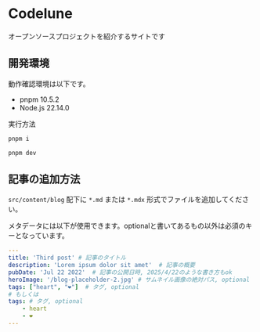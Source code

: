 # Codelune

オープンソースプロジェクトを紹介するサイトです

## 開発環境

動作確認環境は以下です。

- pnpm 10.5.2
- Node.js 22.14.0

実行方法

```sh
pnpm i

pnpm dev
```


## 記事の追加方法

`src/content/blog` 配下に `*.md` または `*.mdx` 形式でファイルを追加してください。

メタデータには以下が使用できます。optionalと書いてあるもの以外は必須のキーとなっています。

```yaml
---
title: 'Third post' # 記事のタイトル
description: 'Lorem ipsum dolor sit amet'  # 記事の概要
pubDate: 'Jul 22 2022'  # 記事の公開日時, 2025/4/22のような書き方もok
heroImage: '/blog-placeholder-2.jpg' # サムネイル画像の絶対パス, optional
tags: ["heart", "❤️"]  # タグ, optional
# もしくは
tags: # タグ, optional
    - heart
    - ❤️
---
```
